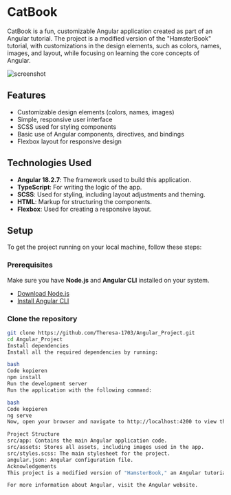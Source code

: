 # CatBook

CatBook is a fun, customizable Angular application created as part of an Angular tutorial. The project is a modified version of the "HamsterBook" tutorial, with customizations in the design elements, such as colors, names, images, and layout, while focusing on learning the core concepts of Angular.

![screenshot](https://github.com/user-attachments/assets/08b7f356-35a6-47d4-9d2c-f6b27452c1f3)



## Features

- Customizable design elements (colors, names, images)
- Simple, responsive user interface
- SCSS used for styling components
- Basic use of Angular components, directives, and bindings
- Flexbox layout for responsive design

## Technologies Used

- **Angular 18.2.7**: The framework used to build this application.
- **TypeScript**: For writing the logic of the app.
- **SCSS**: Used for styling, including layout adjustments and theming.
- **HTML**: Markup for structuring the components.
- **Flexbox**: Used for creating a responsive layout.

## Setup

To get the project running on your local machine, follow these steps:

### Prerequisites

Make sure you have **Node.js** and **Angular CLI** installed on your system.

- [Download Node.js](https://nodejs.org/)
- [Install Angular CLI](https://angular.io/cli)

### Clone the repository

```bash
git clone https://github.com/Theresa-1703/Angular_Project.git
cd Angular_Project
Install dependencies
Install all the required dependencies by running:

bash
Code kopieren
npm install
Run the development server
Run the application with the following command:

bash
Code kopieren
ng serve
Now, open your browser and navigate to http://localhost:4200 to view the app.

Project Structure
src/app: Contains the main Angular application code.
src/assets: Stores all assets, including images used in the app.
src/styles.scss: The main stylesheet for the project.
angular.json: Angular configuration file.
Acknowledgements
This project is a modified version of "HamsterBook," an Angular tutorial project. The modifications were made to personalize the application with custom names, colors, images, and designs. This project helped me practice core Angular concepts, SCSS styling, and layout management.

For more information about Angular, visit the Angular website.
